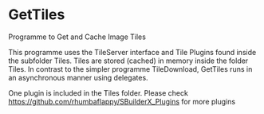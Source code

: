 # GetTiles

Programme to Get and Cache Image Tiles

This programme uses the TileServer interface and Tile Plugins found inside the subfolder Tiles. Tiles are stored (cached) in memory inside the folder Tiles. In contrast to the simpler programme TileDownload, GetTiles runs in an asynchronous manner using delegates.

One plugin is included in the Tiles folder. Please check https://github.com/rhumbaflappy/SBuilderX_Plugins for more plugins
